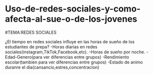 # Uso-de-redes-sociales-y-como-afecta-al-sue-o-de-los-jovenes
#TEMA:REDES SOCIALES

¿El tiempo en redes sociales influye en las horas de sueño de los estudiantes de prepa?
-Horas diarias en redes sociales(instagram,TikTok,Facebook,etc).
-Horas de sueño por noche.
-Edad-Genero(para ver diferencias entre grupos)
-Rendimiento escolar(tambien para ver diferencias entre grupos)
-Estado de animo duranre el dia(cansancio,estres,concentracion)


